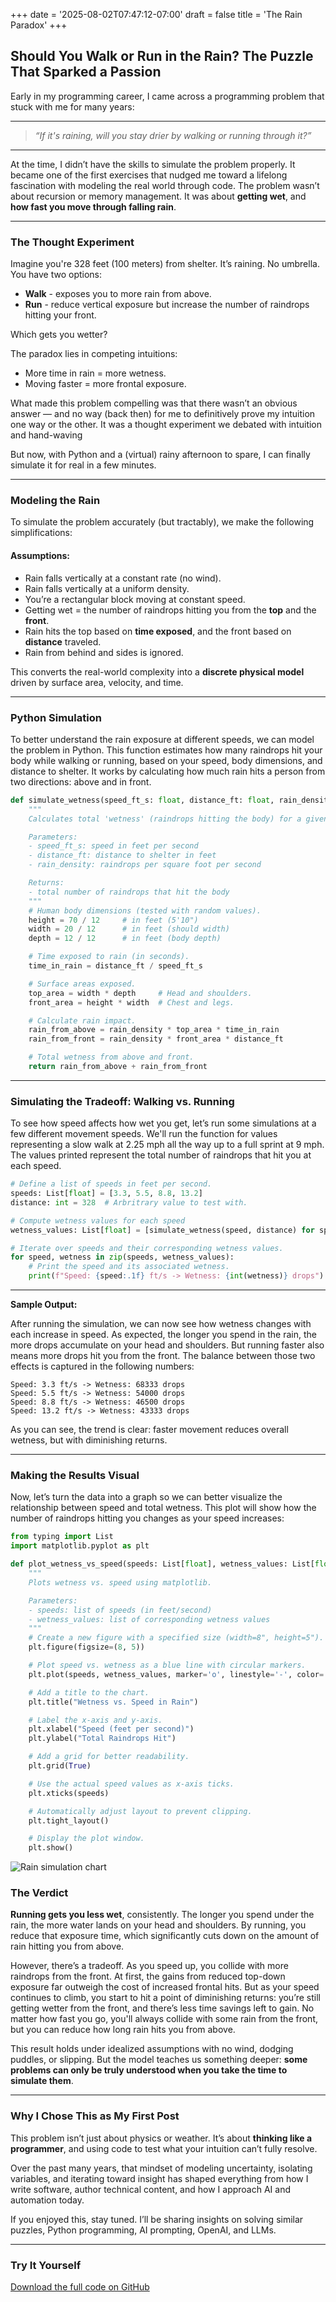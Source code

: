 +++
date = '2025-08-02T07:47:12-07:00'
draft = false
title = 'The Rain Paradox'
+++

## Should You Walk or Run in the Rain? The Puzzle That Sparked a Passion

Early in my programming career, I came across a programming problem that stuck with me for many years:

---

> *“If it's raining, will you stay drier by walking or running through it?”*

---

At the time, I didn’t have the skills to simulate the problem properly. It became one of the first exercises that nudged me toward a lifelong fascination with modeling the real world through code. The problem wasn’t about recursion or memory management. It was about **getting wet**, and **how fast you move through falling rain**.

---

<!--more-->

### The Thought Experiment

Imagine you're 328 feet (100 meters) from shelter. It’s raining. No umbrella.
You have two options:

* **Walk** - exposes you to more rain from above.
* **Run** - reduce vertical exposure but increase the number of raindrops hitting your front.

Which gets you wetter?

The paradox lies in competing intuitions:
- More time in rain = more wetness.
- Moving faster = more frontal exposure.

What made this problem compelling was that there wasn’t an obvious answer — and no way (back then) for me to definitively prove my intuition one way or the other. It was a thought experiment we debated with intuition and hand-waving

But now, with Python and a (virtual) rainy afternoon to spare, I can finally simulate it for real in a few minutes.

---

### Modeling the Rain

To simulate the problem accurately (but tractably), we make the following simplifications:

#### Assumptions:

* Rain falls vertically at a constant rate (no wind).
* Rain falls vertically at a uniform density.
* You’re a rectangular block moving at constant speed.
* Getting wet = the number of raindrops hitting you from the **top** and the **front**.
* Rain hits the top based on **time exposed**, and the front based on **distance** traveled.
* Rain from behind and sides is ignored.

This converts the real-world complexity into a **discrete physical model** driven by surface area, velocity, and time.

---

### Python Simulation

To better understand the rain exposure at different speeds, we can model the problem in Python. This function estimates how many raindrops hit your body while walking or running, based on your speed, body dimensions, and distance to shelter. It works by calculating how much rain hits a person from two directions: above and in front.

```python
def simulate_wetness(speed_ft_s: float, distance_ft: float, rain_density:int = 1000) -> float:
    """
    Calculates total 'wetness' (raindrops hitting the body) for a given speed.

    Parameters:
    - speed_ft_s: speed in feet per second
    - distance_ft: distance to shelter in feet
    - rain_density: raindrops per square foot per second

    Returns:
    - total number of raindrops that hit the body
    """
    # Human body dimensions (tested with random values).
    height = 70 / 12     # in feet (5'10")
    width = 20 / 12      # in feet (should width)
    depth = 12 / 12      # in feet (body depth)

    # Time exposed to rain (in seconds).
    time_in_rain = distance_ft / speed_ft_s

    # Surface areas exposed.
    top_area = width * depth     # Head and shoulders.
    front_area = height * width  # Chest and legs.

    # Calculate rain impact.
    rain_from_above = rain_density * top_area * time_in_rain
    rain_from_front = rain_density * front_area * distance_ft

    # Total wetness from above and front.
    return rain_from_above + rain_from_front
```

---

### Simulating the Tradeoff: Walking vs. Running

To see how speed affects how wet you get, let’s run some simulations at a few different movement speeds. We'll run the function for values representing a slow walk at 2.25 mph all the way up to a full sprint at 9 mph. The values printed represent the total number of raindrops that hit you at each speed.

```python
# Define a list of speeds in feet per second.
speeds: List[float] = [3.3, 5.5, 8.8, 13.2]
distance: int = 328  # Arbritrary value to test with.

# Compute wetness values for each speed
wetness_values: List[float] = [simulate_wetness(speed, distance) for speed in speeds]

# Iterate over speeds and their corresponding wetness values.
for speed, wetness in zip(speeds, wetness_values):
    # Print the speed and its associated wetness.
    print(f"Speed: {speed:.1f} ft/s -> Wetness: {int(wetness)} drops")

```

---

**Sample Output:**

After running the simulation, we can now see how wetness changes with each increase in speed. As expected, the longer you spend in the rain, the more drops accumulate on your head and shoulders. But running faster also means more drops hit you from the front. The balance between those two effects is captured in the following numbers:

```
Speed: 3.3 ft/s -> Wetness: 68333 drops
Speed: 5.5 ft/s -> Wetness: 54000 drops
Speed: 8.8 ft/s -> Wetness: 46500 drops
Speed: 13.2 ft/s -> Wetness: 43333 drops
```

As you can see, the trend is clear: faster movement reduces overall wetness, but with diminishing returns.


---

### Making the Results Visual

Now, let’s turn the data into a graph so we can better visualize the relationship between speed and total wetness. This plot will show how the number of raindrops hitting you changes as your speed increases:

```python
from typing import List
import matplotlib.pyplot as plt

def plot_wetness_vs_speed(speeds: List[float], wetness_values: List[float]) -> None:
    """
    Plots wetness vs. speed using matplotlib.

    Parameters:
    - speeds: list of speeds (in feet/second)
    - wetness_values: list of corresponding wetness values
    """
    # Create a new figure with a specified size (width=8", height=5").
    plt.figure(figsize=(8, 5))

    # Plot speed vs. wetness as a blue line with circular markers.
    plt.plot(speeds, wetness_values, marker='o', linestyle='-', color='blue')

    # Add a title to the chart.
    plt.title("Wetness vs. Speed in Rain")

    # Label the x-axis and y-axis.
    plt.xlabel("Speed (feet per second)")
    plt.ylabel("Total Raindrops Hit")

    # Add a grid for better readability.
    plt.grid(True)

    # Use the actual speed values as x-axis ticks.
    plt.xticks(speeds)

    # Automatically adjust layout to prevent clipping.
    plt.tight_layout()

    # Display the plot window.
    plt.show()

```

![Rain simulation chart](wetness-graph.png)

### The Verdict

**Running gets you less wet**, consistently. The longer you spend under the rain, the more water lands on your head and shoulders. By running, you reduce that exposure time, which significantly cuts down on the amount of rain hitting you from above.

However, there’s a tradeoff. As you speed up, you collide with more raindrops from the front. At first, the gains from reduced top-down exposure far outweigh the cost of increased frontal hits. But as your speed continues to climb, you start to hit a point of diminishing returns: you’re still getting wetter from the front, and there’s less time savings left to gain. No matter how fast you go, you'll always collide with some rain from the front, but you can reduce how long rain hits you from above.

This result holds under idealized assumptions with no wind, dodging puddles, or slipping. But the model teaches us something deeper: **some problems can only be truly understood when you take the time to simulate them**.

---

### Why I Chose This as My First Post

This problem isn’t just about physics or weather. It’s about **thinking like a programmer**, and using code to test what your intuition can’t fully resolve.

Over the past many years, that mindset of modeling uncertainty, isolating variables, and iterating toward insight has shaped everything from how I write software, author technical content, and how I approach AI and automation today.

If you enjoyed this, stay tuned. I’ll be sharing insights on solving similar puzzles, Python programming, AI prompting, OpenAI, and LLMs.

---

### Try It Yourself

[Download the full code on GitHub](rain-paradox.py)
